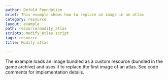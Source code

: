 ```yaml
---
author: Defold Foundation
brief: This example shows how to replace an image in an atlas
category: resource
layout: example
path: resource/modify_atlas
scripts: modify_atlas.script
tags: resource
title: Modify atlas

---
```


The example loads an image bundled as a custom resource (bundled in the game archive) and uses it to replace the first image of an atlas. See code comments for implementation details.